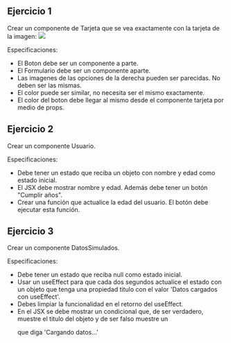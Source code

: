 ## Ejercicio 1

Crear un componente de Tarjeta que se vea exactamente con la tarjeta de la imagen:
<img src="https://ibb.co/Vc7DHcty">

Especificaciones:
- El Boton debe ser un componente a parte.
- El Formulario debe ser un componente aparte.
- Las imagenes de las opciones de la derecha pueden ser parecidas. No deben ser las mismas.
- El color puede ser similar, no necesita ser el mismo exactamente.
- El color del boton debe llegar al mismo desde el componente tarjeta por medio de props.


## Ejercicio 2
Crear un componente Usuario.

Especificaciones:
- Debe tener un estado que reciba un objeto con nombre y edad como estado inicial.
- El JSX debe mostrar nombre y edad. Además debe tener un botón "Cumplir años".
- Crear una función que actualice la edad del usuario. El botón debe ejecutar esta función.

## Ejercicio 3
Crear un componente DatosSimulados.

Especificaciones:
- Debe tener un estado que reciba null como estado inicial.
- Usar un useEffect para que cada dos segundos actualice el estado con un objeto
que tenga una propiedad titulo con el valor 'Datos cargados con useEffect'.
- Debes limpiar la funcionalidad en el retorno del useEffect.
- En el JSX se debe mostrar un condicional que, de ser verdadero, muestre el titulo del
objeto y de ser falso muestre un <p> que diga 'Cargando datos...'

